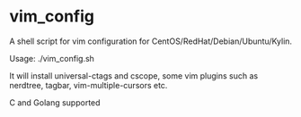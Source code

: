 # vim_config

A shell script for vim configuration for CentOS/RedHat/Debian/Ubuntu/Kylin.

Usage:
	./vim_config.sh

It will install universal-ctags and cscope, some vim plugins such as nerdtree, tagbar, vim-multiple-cursors etc.

C and Golang supported
